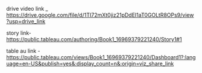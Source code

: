 drive video link _   https://drive.google.com/file/d/1TI72mXt0jiz21pDdEI1aT0GOLtR8OPs9/view?usp=drive_link

story link- https://public.tableau.com/authoring/Book1_16969379221240/Story1#1

table au link - https://public.tableau.com/views/Book1_16969379221240/Dashboard1?:language=en-US&publish=yes&:display_count=n&:origin=viz_share_link
